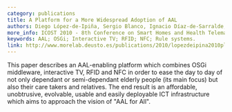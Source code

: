 ```yaml
--- 
category: publications
title: A Platform for a More Widespread Adoption of AAL
authors: Diego López-de-Ipiña, Sergio Blanco, Ignacio Díaz-de-Sarralde, Xabier Laiseca
more_info: ICOST 2010 - 8th Conference on Smart Homes and Health Telematics. Seul, Korea, 22-24 June 2010
keywords: AAL; OSGi; Interactive TV; RFID; NFC; Rule systems.
link: http://www.morelab.deusto.es/publications/2010/lopezdeipina2010platform.pdf
--- 
```

This paper describes an AAL-enabling platform which combines OSGi middleware, interactive TV, RFID and NFC in order to ease 
the day to day of not only dependant or semi-dependant elderly people (its main focus) but also their care takers and 
relatives. The end result is an affordable, unobtrusive, evolvable, usable and easily deployable ICT infrastructure which 
aims to approach the vision of "AAL for All".